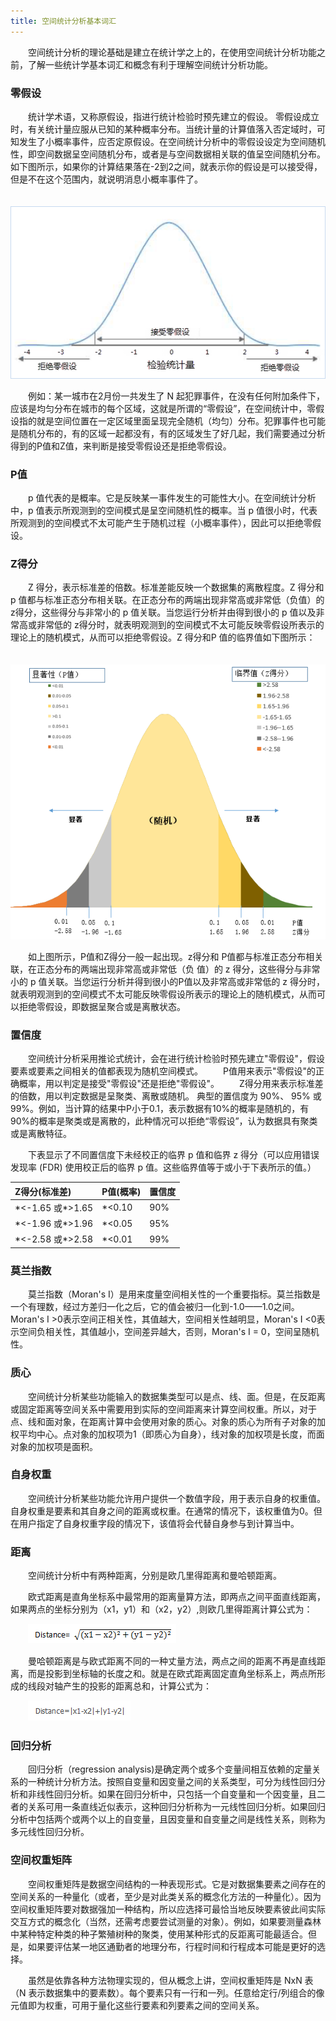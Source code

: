 ```yaml
---
title: 空间统计分析基本词汇
---
```

 
　　空间统计分析的理论基础是建立在统计学之上的，在使用空间统计分析功能之前，了解一些统计学基本词汇和概念有利于理解空间统计分析功能。

### 零假设

　　统计学术语，又称原假设，指进行统计检验时预先建立的假设。 零假设成立时，有关统计量应服从已知的某种概率分布。当统计量的计算值落入否定域时，可知发生了小概率事件，应否定原假设。在空间统计分析中的零假设设定为空间随机性，即空间数据呈空间随机分布，或者是与空间数据相关联的值呈空间随机分布。如下图所示，如果你的计算结果落在-2到2之间，就表示你的假设是可以接受得，但是不在这个范围内，就说明消息小概率事件了。

　　![](img/NullHypothesis.png)

　　例如：某一城市在2月份一共发生了 N 起犯罪事件，在没有任何附加条件下，应该是均匀分布在城市的每个区域，这就是所谓的“零假设”，在空间统计中，零假设指的就是空间位置在一定区域里面呈现完全随机（均匀）分布。犯罪事件也可能是随机分布的，有的区域一起都没有，有的区域发生了好几起，我们需要通过分析得到的P值和Z值，来判断是接受零假设还是拒绝零假设。

### P值

　　p 值代表的是概率。它是反映某一事件发生的可能性大小。在空间统计分析中，p 值表示所观测到的空间模式是呈空间随机性的概率。当 p 值很小时，代表所观测到的空间模式不太可能产生于随机过程（小概率事件），因此可以拒绝零假设。

### Z得分

　　Z 得分，表示标准差的倍数。标准差能反映一个数据集的离散程度。Z 得分和p 值都与标准正态分布相关联。在正态分布的两端出现非常高或非常低（负值）的 z得分，这些得分与非常小的 p 值关联。当您运行分析并由得到很小的 p 值以及非常高或非常低的 z得分时，就表明观测到的空间模式不太可能反映零假设所表示的理论上的随机模式，从而可以拒绝零假设。Z 得分和P 值的临界值如下图所示：

　　![](img/ZScore.png)

　　如上图所示，P值和Z得分一般一起出现。z得分和 P值都与标准正态分布相关联，在正态分布的两端出现非常高或非常低（负 值）的 z 得分，这些得分与非常小的 p 值关联。当您运行分析并得到很小的P值以及非常高或非常低的 z 得分时，就表明观测到的空间模式不太可能反映零假设所表示的理论上的随机模式，从而可以拒绝零假设，即数据呈聚合或是离散状态。


### 置信度

　　空间统计分析采用推论式统计，会在进行统计检验时预先建立"零假设"，假设要素或要素之间相关的值都表现为随机空间模式。 
　　P值用来表示"零假设"的正确概率，用以判定是接受"零假设"还是拒绝"零假设"。
　　Z得分用来表示标准差的倍数，用以判定数据是呈聚类、离散或随机。
   典型的置信度为 90%、 95% 或 99%。例如，当计算的结果中P小于0.1，表示数据有10%的概率是随机的，有90%的概率是聚类或是离散的，此种情况可以拒绝“零假设”，认为数据具有聚类或是离散特征。

　　下表显示了不同置信度下未经校正的临界 p 值和临界 z 得分（可以应用错误发现率 (FDR) 使用校正后的临界 p 值。这些临界值等于或小于下表所示的值。）

 Z得分(标准差)  |P值(概率)     | 置信度 
 :----------- | :--------- | :------------
 \*<-1.65 或\*>1.65 | \*<0.10   | 90% 
 \*<-1.96 或\*>1.96 | \*<0.05   | 95% 
 \*<-2.58 或\*>2.58 | \*<0.01   | 99% 

### 莫兰指数

　　莫兰指数（Moran's I）是用来度量空间相关性的一个重要指标。莫兰指数是一个有理数，经过方差归一化之后，它的值会被归一化到-1.0——1.0之间。Moran's I >0表示空间正相关性，其值越大，空间相关性越明显，Moran's I <0表示空间负相关性，其值越小，空间差异越大，否则，Moran's I = 0，空间呈随机性。

### 质心

　　空间统计分析某些功能输入的数据集类型可以是点、线、面。但是，在反距离或固定距离等空间关系中需要用到实际的空间距离来计算空间权重。所以，对于点、线和面对象，在距离计算中会使用对象的质心。对象的质心为所有子对象的加权平均中心。点对象的加权项为1（即质心为自身），线对象的加权项是长度，而面对象的加权项是面积。

### 自身权重

　　空间统计分析某些功能允许用户提供一个数值字段，用于表示自身的权重值。自身权重是要素和其自身之间的距离或权重。在通常的情况下，该权重值为0。但在用户指定了自身权重字段的情况下，该值将会代替自身参与到计算当中。

### 距离

　　空间统计分析中有两种距离，分别是欧几里得距离和曼哈顿距离。

　　欧式距离是直角坐标系中最常用的距离量算方法，即两点之间平面直线距离，如果两点的坐标分别为（x1，y1）和（x2，y2）,则欧几里得距离计算公式为：

　　![](img/Distance1.png)

　　曼哈顿距离是与欧式距离不同的一种丈量方法，两点之间的距离不再是直线距离，而是投影到坐标轴的长度之和。就是在欧式距离固定直角坐标系上，两点所形成的线段对轴产生的投影的距离总和，计算公式为：

　　![](img/Distance2.png)

### 回归分析

　　回归分析（regression analysis)是确定两个或多个变量间相互依赖的定量关系的一种统计分析方法。按照自变量和因变量之间的关系类型，可分为线性回归分析和非线性回归分析。如果在回归分析中，只包括一个自变量和一个因变量，且二者的关系可用一条直线近似表示，这种回归分析称为一元线性回归分析。如果回归分析中包括两个或两个以上的自变量，且因变量和自变量之间是线性关系，则称为多元线性回归分析。

### 空间权重矩阵

　　空间权重矩阵是数据空间结构的一种表现形式。它是对数据集要素之间存在的空间关系的一种量化（或者，至少是对此类关系的概念化方法的一种量化）。因为空间权重矩阵要对数据强加一种结构，所以应选择可最恰当地反映要素彼此间实际交互方式的概念化（当然，还需考虑要尝试测量的对象）。例如，如果要测量森林中某种特定种类的种子繁殖树种的聚类，使用某种形式的反距离可能最适合。但是，如果要评估某一地区通勤者的地理分布，行程时间和行程成本可能是更好的选择。

　　虽然是依靠各种方法物理实现的，但从概念上讲，空间权重矩阵是 NxN 表（N 表示数据集中的要素数）。每个要素只有一行和一列。任意给定行/列组合的像元值即为权重，可用于量化这些行要素和列要素之间的空间关系。

　